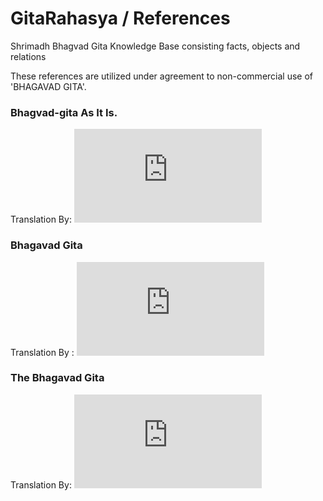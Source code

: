 ﻿# GitaRahasya / References
Shrimadh Bhagvad Gita Knowledge Base consisting facts, objects and relations

These references are utilized under agreement to non-commercial use of 'BHAGAVAD GITA'. 

### Bhagvad-gita As It Is.

Translation By: ![Grace A.C. Bhaktivedanta Swami Prabhupada](http://www.bhagavatgita.ru/files/Bhagavad-gita_As_It_Is.pdf)


### Bhagavad Gita

Translation By : ![Swami Sivananda](http://www.dlshq.org/download/bgita.pdf) 


### The Bhagavad Gita
Translation By: ![Lars Martin Fosse](http://www.yogavidya.com/Yoga/BhagavadGita.pdf)